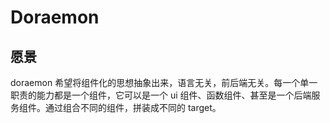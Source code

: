 # Doraemon

## 愿景

doraemon 希望将组件化的思想抽象出来，语言无关，前后端无关。每一个单一职责的能力都是一个组件，它可以是一个 ui 组件、函数组件、甚至是一个后端服务组件。通过组合不同的组件，拼装成不同的 target。
